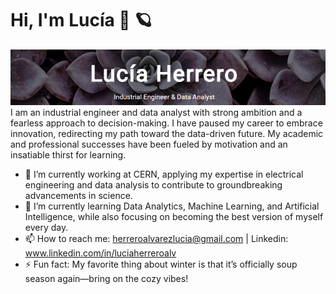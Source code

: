 # Hi, I'm Lucía 🍫 🪐

<img src=fondo.PNG>
I am an industrial engineer and data analyst with strong ambition and a fearless approach to decision-making.
I have paused my career to embrace innovation, redirecting my path toward the data-driven future.
My academic and professional successes have been fueled by motivation and an insatiable thirst for learning.
<br>

- 🔭 I’m currently working at CERN, applying my expertise in electrical engineering and data analysis to contribute to groundbreaking advancements in science.
- 🌱 I’m currently learning Data Analytics, Machine Learning, and Artificial Intelligence, while also focusing on becoming the best version of myself every day.
- 📫 How to reach me: herreroalvarezlucia@gmail.com | Linkedin: www.linkedin.com/in/luciaherreroalv
- ⚡ Fun fact: My favorite thing about winter is that it’s officially soup season again—bring on the cozy vibes!
  
